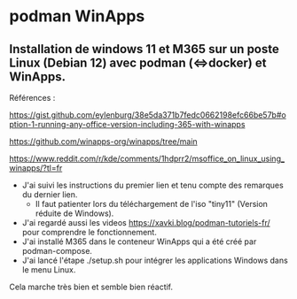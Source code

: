 # podman WinApps 

## Installation de windows 11 et M365 sur un poste Linux (Debian 12) avec podman (<=>docker) et WinApps.

Références :

https://gist.github.com/eylenburg/38e5da371b7fedc0662198efc66be57b#option-1-running-any-office-version-including-365-with-winapps

https://github.com/winapps-org/winapps/tree/main

https://www.reddit.com/r/kde/comments/1hdprr2/msoffice_on_linux_using_winapps/?tl=fr


- J'ai suivi les instructions du premier lien et tenu compte des remarques du dernier lien.
	- Il faut patienter lors du téléchargement de l'iso "tiny11" (Version réduite de Windows).
- J'ai regardé aussi les videos https://xavki.blog/podman-tutoriels-fr/ pour comprendre le fonctionnement.
- J'ai installé M365 dans le conteneur WinApps qui a été créé par podman-compose.
- J'ai lancé l'étape ./setup.sh pour intégrer les applications Windows dans le menu Linux.

Cela marche très bien et semble bien réactif.

